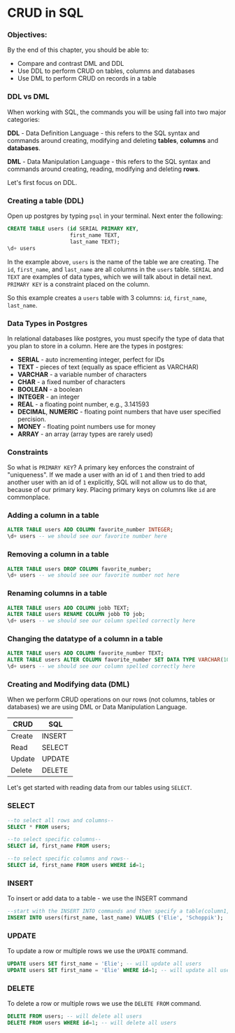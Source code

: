 # CRUD in SQL

### Objectives:

By the end of this chapter, you should be able to:

- Compare and contrast DML and DDL
- Use DDL to perform CRUD on tables, columns and databases
- Use DML to perform CRUD on records in a table

### DDL vs DML

When working with SQL, the commands you will be using fall into two major categories:

**DDL** - Data Definition Language - this refers to the SQL syntax and commands around creating, modifying and deleting **tables**, **columns** and **databases**.

**DML** - Data Manipulation Language - this refers to the SQL syntax and commands around creating, reading, modifying and deleting **rows**.

Let's first focus on DDL.

### Creating a table (DDL)

Open up postgres by typing `psql` in your terminal.  Next enter the following:

```sql
CREATE TABLE users (id SERIAL PRIMARY KEY,
                    first_name TEXT,
                    last_name TEXT);
\d+ users
```

In the example above, `users` is the name of the table we are creating. The `id`, `first_name`, and `last_name` are all columns in the `users` table.  `SERIAL` and `TEXT` are examples of data types, which we will talk about in detail next. `PRIMARY KEY` is a constraint placed on the column.

So this example creates a `users` table with 3 columns: `id`, `first_name`, `last_name`.

### Data Types in Postgres

In relational databases like postgres, you must specify the type of data that you plan to store in a column.  Here are the types in postgres:

* **SERIAL** - auto incrementing integer, perfect for IDs
* **TEXT** - pieces of text (equally as space efficient as VARCHAR)
* **VARCHAR** - a variable number of characters
* **CHAR** - a fixed number of characters
* **BOOLEAN** - a boolean
* **INTEGER** - an integer
* **REAL** - a floating point number, e.g., 3.141593
* **DECIMAL**, **NUMERIC** - floating point numbers that have user specified percision.
* **MONEY** - floating point numbers use for money
* **ARRAY** - an array (array types are rarely used)

### Constraints

So what is `PRIMARY KEY`? A primary key enforces the constraint of "uniqueness". If we made a user with an id of `1` and then tried to add another user with an id of `1` explicitly, SQL will not allow us to do that, because of our primary key. Placing primary keys on columns like `id` are commonplace. 

### Adding a column in a table

```sql
ALTER TABLE users ADD COLUMN favorite_number INTEGER; 
\d+ users -- we should see our favorite number here
```

### Removing a column in a table

```sql
ALTER TABLE users DROP COLUMN favorite_number; 
\d+ users -- we should see our favorite number not here
```

### Renaming columns in a table

```sql
ALTER TABLE users ADD COLUMN jobb TEXT; 
ALTER TABLE users RENAME COLUMN jobb TO job; 
\d+ users -- we should see our column spelled correctly here
```

### Changing the datatype of a column in a table

```sql
ALTER TABLE users ADD COLUMN favorite_number TEXT; 
ALTER TABLE users ALTER COLUMN favorite_number SET DATA TYPE VARCHAR(100); 
\d+ users -- we should see our column spelled correctly here
```

### Creating and Modifying data (DML)

When we perform CRUD operations on our rows (not columns, tables or databases) we are using DML or Data Manipulation Language. 

| CRUD  | SQL  |
|---|---|
| Create  | INSERT  |
| Read  | SELECT  |
| Update  |  UPDATE  |
| Delete  |  DELETE  |

Let's get started with reading data from our tables using `SELECT`.

### SELECT

```sql
--to select all rows and columns--
SELECT * FROM users;

--to select specific columns--
SELECT id, first_name FROM users;

--to select specific columns and rows--
SELECT id, first_name FROM users WHERE id=1;
```

### INSERT

To insert or add data to a table - we use the INSERT command

```sql
--start with the INSERT INTO commands and then specify a table(column1, column2, ...) and VALUES for each column.
INSERT INTO users(first_name, last_name) VALUES ('Elie', 'Schoppik');
```

### UPDATE

To update a row or multiple rows we use the `UPDATE` command.

```sql
UPDATE users SET first_name = 'Elie'; -- will update all users
UPDATE users SET first_name = 'Elie' WHERE id=1; -- will update all users
```

### DELETE

To delete a row or multiple rows we use the `DELETE FROM` command.

```sql
DELETE FROM users; -- will delete all users
DELETE FROM users WHERE id=1; -- will delete all users
```



